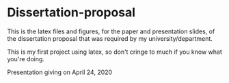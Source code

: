 # Dissertation-proposal

This is the latex files and figures, for the paper and presentation slides, of the dissertation proposal that was required by my university/department.

This is my first project using latex, so don't cringe to much if you know what you're doing.

Presentation giving on April 24, 2020
